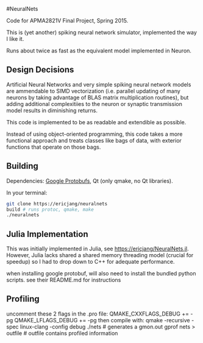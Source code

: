 #NeuralNets

Code for APMA2821V Final Project, Spring 2015.

This is (yet another) spiking neural network simulator, implemented the way I like it.

Runs about twice as fast as the equivalent model implemented in Neuron.

## Design Decisions

Artificial Neural Networks and very simple spiking neural network models are ammendable to SIMD vectorization (i.e. parallel updating
of many neurons by taking advantage of BLAS matrix multiplication routines), but adding additional complexitiies to the neuron or synaptic
transmission model results in diminishing returns.

This code is implemented to be as readable and extendible as possible.

Instead of using object-oriented programming, this code takes a more functional approach and treats classes like bags of data, with
exterior functions that operate on those bags.

## Building

Dependencies: [Google Protobufs](https://developers.google.com/protocol-buffers/docs/downloads.html), Qt (only qmake, no Qt libraries).

In your terminal:

```bash
git clone https://ericjang/neuralnets
build # runs protoc, qmake, make
./neuralnets
```

## Julia Implementation

This was initially implemented in Julia, see [https://ericjang/NeuralNets.jl](https://ericjang/NeuralNets.jl).
However, Julia lacks shared a shared memory threading model (crucial for speedup) so I had to drop down to C++ for adequate performance.


when installing google protobuf, will also need to install the bundled python scripts. see their README.md for instructions


## Profiling

uncomment these 2 flags in the .pro file:
QMAKE_CXXFLAGS_DEBUG += -pg
QMAKE_LFLAGS_DEBUG += -pg
then compile with:
qmake -recursive -spec linux-clang -config debug
./nets # generates a gmon.out
gprof nets > outfile # outfile contains profiled information

